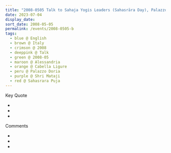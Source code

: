 ```yaml
---
title: "2008-0505 Talk to Sahaja Yogis Leaders (Sahasrāra Day), Palazzo Doria, Cabella Ligure, Alessandria, Italy"
date: 2023-07-04
display_date: 
sort_date: 2008-05-05
permalink: /events/2008-0505-b
tags:
  - blue @ English
  - brown @ Italy
  - crimson @ 2008
  - deeppink @ Talk
  - green @ 2008-05
  - maroon @ Alessandria
  - orange @ Cabella Ligure
  - peru @ Palazzo Doria
  - purple @ Shri Mataji
  - red @ Sahasrara Puja
---
```


<div class="main">
  <div class="wave-list">
    <div class="title">
      <div class="text" style="--color: green">
        Key Quote
      </div>
    </div>
    <ul class="list">
        <li class="item" data-color-BlanchedAlmond>
        </li>
        <li class="item" style="--color: Lavender">
        </li>
        <li class="item" style="--color: BlanchedAlmond">
        </li>
      </ul>
  </div>
</div>

<div class="main">
  <div class="wave-list">
    <div class="title">
      <div class="text" style="--color: green">
        Comments
      </div>
    </div>
    <ul class="list">
        <li class="item" data-color-Ivory>
        </li>
        <li class="item" style="--color: PaleTurquiose">
        </li>
        <li class="item" style="--color: Ivory">
        </li>
      </ul>
  </div>
</div>